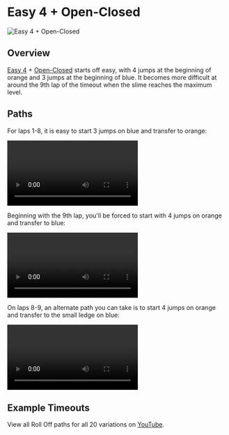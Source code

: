 # Easy 4 + Open-Closed

![Easy 4 + Open-Closed](../images/variations/easy-4-open-closed.jpg)

## Overview

[Easy 4](../rolls/easy-4.md#orange) + [Open-Closed](../rolls/closed-open-open-closed.md#blue) starts off easy, with 4 jumps at the beginning of orange and 3 jumps at the beginning of blue. It becomes more difficult at around the 9th lap of the timeout when the slime reaches the maximum level.

## Paths

For laps 1-8, it is easy to start 3 jumps on blue and transfer to orange:

<video controls>
  <source src="/images/variations/easy-4-open-closed-lap8.mp4" type="video/mp4">
</video>

Beginning with the 9th lap, you'll be forced to start with 4 jumps on orange and transfer to blue:

<video controls>
  <source src="/images/variations/easy-4-open-closed-lap9.mp4" type="video/mp4">
</video>

On laps 8-9, an alternate path you can take is to start 4 jumps on orange and transfer to the small ledge on blue:

<video controls>
  <source src="/images/variations/easy-4-open-closed-alternate-path.mp4" type="video/mp4">
</video>

## Example Timeouts

View all Roll Off paths for all 20 variations on [YouTube](https://www.youtube.com/playlist?list=PLG_QNSp9ZgJLWYSNl4vY26VJCZeOQHO1F).
